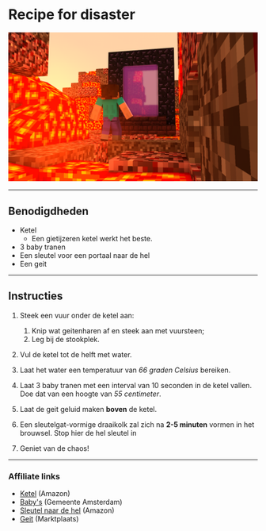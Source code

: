 # Recipe for disaster

![Hel portaal](portal.png)

---

## Benodigdheden

* Ketel
  * Een gietijzeren ketel werkt het beste.
* 3 baby tranen
* Een sleutel voor een portaal naar de hel
* Een geit

---

## Instructies

1. Steek een vuur onder de ketel aan:
   1. Knip wat geitenharen af en steek aan met vuursteen;
   2. Leg bij de stookplek.

2. Vul de ketel tot de helft met water.
3. Laat het water een temperatuur van _66 graden Celsius_ bereiken.
4. Laat 3 baby tranen met een interval van 10 seconden in de ketel vallen. Doe dat van een hoogte van _55 centimeter_.
5. Laat de geit geluid maken **boven** de ketel.
6. Een sleutelgat-vormige draaikolk zal zich na **2-5 minuten** vormen in het brouwsel. Stop hier de hel sleutel in
7. Geniet van de chaos!

---

### Affiliate links

* [Ketel](https://www.amazon.com/Cauldron-Handle-Smudging-Blessings-Incense/dp/B091G4JQXN/ref=sr_1_1_sspa?dchild=1&keywords=cauldron&qid=1632739892&sr=8-1-spons&psc=1&spLa=ZW5jcnlwdGVkUXVhbGlmaWVyPUEyNE8zNThDWlZWSFRRJmVuY3J5cHRlZElkPUEwNzkyMjQzMllWVk9UT1o5VzFVJmVuY3J5cHRlZEFkSWQ9QTEwMTExODUzRDQyUDA2SldLNlJYJndpZGdldE5hbWU9c3BfYXRmJmFjdGlvbj1jbGlja1JlZGlyZWN0JmRvTm90TG9nQ2xpY2s9dHJ1ZQ==) (Amazon)
* [Baby's](https://www.amsterdam.nl/stadsarchief/stukken/zorg/burgerweeshuis/) (Gemeente Amsterdam)
* [Sleutel naar de hel](https://www.amazon.nl/Premium-Tesla-Cover-voor-Model/dp/B081S5HBBK/ref=sr_1_1_sspa?__mk_nl_NL=%C3%85M%C3%85%C5%BD%C3%95%C3%91&crid=17XGPVBMGGZQZ&dchild=1&keywords=tesla+key+fob&qid=1632740008&sprefix=tesla+key%2Caps%2C160&sr=8-1-spons&psc=1&spLa=ZW5jcnlwdGVkUXVhbGlmaWVyPUExRFFONUM2Qlk3T01OJmVuY3J5cHRlZElkPUEwNDAxNDU1VEtGNFQ1Q09BNDk2JmVuY3J5cHRlZEFkSWQ9QTEwNDU3NzgzT1lWM0ZHWlBJOEk0JndpZGdldE5hbWU9c3BfYXRmJmFjdGlvbj1jbGlja1JlZGlyZWN0JmRvTm90TG9nQ2xpY2s9dHJ1ZQ==) (Amazon)
* [Geit](https://www.marktplaats.nl/l/dieren-en-toebehoren/schapen-geiten-en-varkens/q/dwerggeit/) (Marktplaats)
